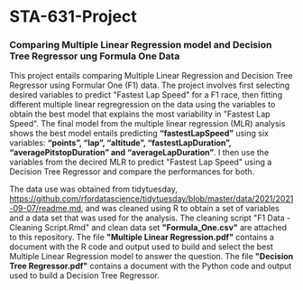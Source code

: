 # STA-631-Project
### Comparing Multiple Linear Regression model and Decision Tree Regressor ung Formula One Data



This project entails comparing  Multiple Linear Regression and Decision Tree Regressor using Formular One (F1) data. The project involves first selecting desired variables to predict "Fastest Lap Speed" for a F1 race, then fitting different multiple linear regregression on the data using the variables to obtain the best model that explains the most variability in "Fastest Lap Speed". The final model from the multiple linear regression (MLR) analysis shows the best model entails predicting **“fastestLapSpeed”** using six variables: **“points”, “lap”, “altitude”, “fastestLapDuration”, “averagePitstopDuration” and “averageLapDuration”**. I then use the variables from the decired MLR to predict "Fastest Lap Speed" using a Decision Tree Regressor and compare the performances for both. 


The data use was obtained from tidytuesday, https://github.com/rfordatascience/tidytuesday/blob/master/data/2021/2021-09-07/readme.md, and was cleaned using R to obtain a set of variables and a data set that was used for the analysis. The cleaning script "F1 Data - Cleaning Script.Rmd" and clean data set **"Formula_One.csv"** are attached to this repository. The file **"Multiple Linear Regression.pdf"** contains a document with the R code and output used to build and select the best Multiple Linear Regression model to answer the question. The file **"Decision Tree Regressor.pdf"** contains a document with the Python code and output used to build a Decision Tree Regressor.
